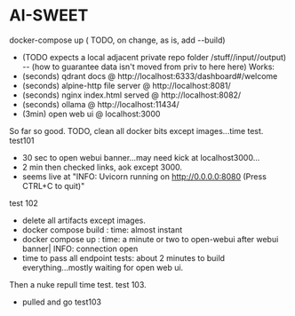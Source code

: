 # AI-SWEET
docker-compose up ( TODO, on change, as is, add --build)

- (TODO expects a local adjacent private repo folder /stuff//input//output)
-- (how to guarantee data isn't moved from priv to here here)
Works:
- (seconds) qdrant docs @ http://localhost:6333/dashboard#/welcome
- (seconds) alpine-http file server @ http://localhost:8081/
- (seconds) nginx index.html served @ http://localhost:8082/
- (seconds) ollama @ http://localhost:11434/
- (3min) open web ui @ localhost:3000 

So far so good. TODO, clean all docker bits except images...time test. test101 
- 30 sec to open webui banner...may need kick at localhost3000...
- 2 min then checked links, aok except 3000.
- seems live at "INFO:     Uvicorn running on http://0.0.0.0:8080 (Press CTRL+C to quit)"

test 102
- delete all artifacts except images.
- docker compose build   : time: almost instant
- docker compose up    : time: a minute or two to open-webui after webui banner| INFO:     connection open
- time to pass all endpoint tests: about 2 minutes to build everything...mostly waiting for open web ui.

Then a nuke repull time test. test 103.
- pulled and go test103